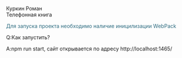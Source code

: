<p>Куркин Роман<br />Телефонная книга</p>
<p style="color: #2e6c80;">Для запуска проекта необходимо наличие иницилизации WebPack</p>
<p>Q:Как запустить?&nbsp;</p>
<p>A:npm run start, сайт открывается по адресу http://localhost:1465/</p>
<p>&nbsp;</p>
